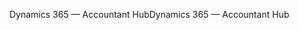 <span data-ttu-id="a329e-101">Dynamics 365 — Accountant Hub</span><span class="sxs-lookup"><span data-stu-id="a329e-101">Dynamics 365 — Accountant Hub</span></span>
